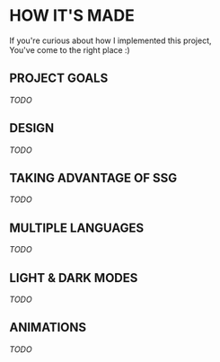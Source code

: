 # HOW IT'S MADE

If you're curious about how I implemented this project,  
You've come to the right place :)

## PROJECT GOALS

*TODO*

## DESIGN

*TODO*

## TAKING ADVANTAGE OF SSG

*TODO*

## MULTIPLE LANGUAGES

*TODO*

## LIGHT & DARK MODES

*TODO*

## ANIMATIONS

*TODO*

